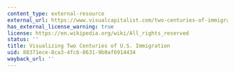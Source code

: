 ```yaml
---
content_type: external-resource
external_url: https://www.visualcapitalist.com/two-centuries-of-immigration/
has_external_license_warning: true
license: https://en.wikipedia.org/wiki/All_rights_reserved
status: ''
title: Visualizing Two Centuries of U.S. Immigration
uid: 88371ece-8ca3-4fc6-8631-9b0af6914434
wayback_url: ''
---
```

